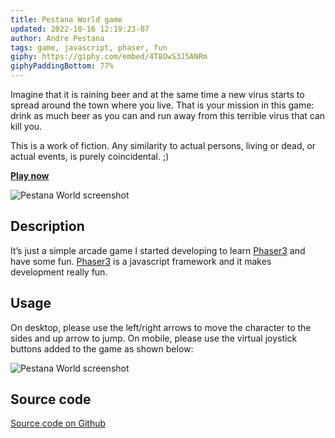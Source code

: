 ```yaml
---
title: Pestana World game
updated: 2022-10-16 12:19:23-07
author: Andre Pestana
tags: game, javascript, phaser, fun
giphy: https://giphy.com/embed/4T8OwS3J5ANRm
giphyPaddingBottom: 77%
---
```


<!-- excerpt -->

Imagine that it is raining beer and at the same time a new virus starts to spread around the town where you live. That is your mission in this game: drink as much beer as you can and run away from this terrible virus that can kill you.

This is a work of fiction. Any similarity to actual persons, living or dead, or actual events, is purely coincidental. ;)

<!-- excerpt -->

**[Play now](https://andrepestana.github.io/pestana-world/)**

![Pestana World screenshot](/screenshot.jpg)

## Description

It’s just a simple arcade game I started developing to learn [Phaser3](https://phaser.io/phaser3) and have some fun. [Phaser3](https://phaser.io/phaser3) is a javascript framework and it makes development really fun.

## Usage

On desktop, please use the left/right arrows to move the character to the sides and up arrow to jump. On mobile, please use the virtual joystick buttons added to the game as shown below:

![Pestana World screenshot](/pestana-world-mobile.jpg)

## Source code

[Source code on Github](https://github.com/andrepestana/pestana-world)

